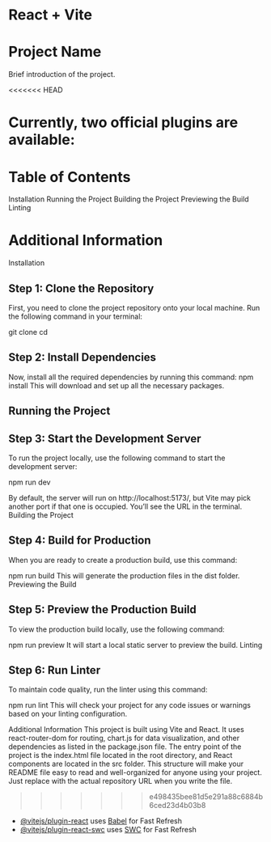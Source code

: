 # React + Vite

# Project Name
Brief introduction of the project.

<<<<<<< HEAD

Currently, two official plugins are available:
=======
# Table of Contents

Installation
Running the Project
Building the Project
Previewing the Build
Linting

# Additional Information

Installation

## Step 1: Clone the Repository

First, you need to clone the project repository onto your local machine.
Run the following command in your terminal:

git clone <your-repo-url>
cd <project-directory>

## Step 2: Install Dependencies

Now, install all the required dependencies by running this command:
npm install
This will download and set up all the necessary packages.

## Running the Project

## Step 3: Start the Development Server

To run the project locally, use the following command to start the development server:

npm run dev

By default, the server will run on http://localhost:5173/, but Vite may pick another port if that one is occupied. You’ll see the URL in the terminal.
Building the Project

## Step 4: Build for Production

When you are ready to create a production build, use this command:

npm run build
This will generate the production files in the dist folder.
Previewing the Build

## Step 5: Preview the Production Build

To view the production build locally, use the following command:

npm run preview
It will start a local static server to preview the build.
Linting

## Step 6: Run Linter

To maintain code quality, run the linter using this command:

npm run lint
This will check your project for any code issues or warnings based on your linting configuration.

Additional Information
This project is built using Vite and React.
It uses react-router-dom for routing, chart.js for data visualization, and other dependencies as listed in the package.json file.
The entry point of the project is the index.html file located in the root directory, and React components are located in the src folder.
This structure will make your README file easy to read and well-organized for anyone using your project. Just replace <your-repo-url> with the actual repository URL when you write the file.
>>>>>>> e498435bee81d5e291a88c6884b6ced23d4b03b8

- [@vitejs/plugin-react](https://github.com/vitejs/vite-plugin-react/blob/main/packages/plugin-react/README.md) uses [Babel](https://babeljs.io/) for Fast Refresh
- [@vitejs/plugin-react-swc](https://github.com/vitejs/vite-plugin-react-swc) uses [SWC](https://swc.rs/) for Fast Refresh
